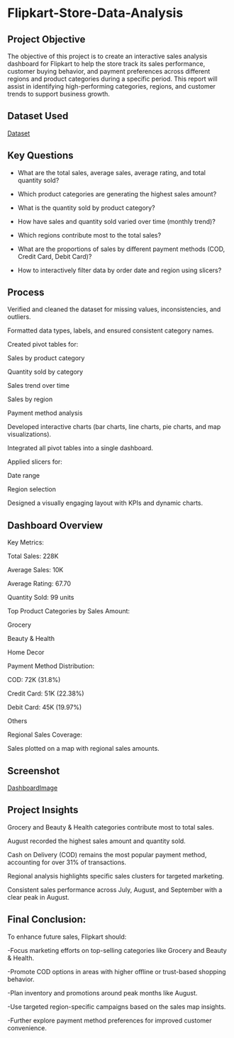 # Flipkart-Store-Data-Analysis 
## Project Objective
The objective of this project is to create an interactive sales analysis dashboard for Flipkart to help the store track its sales performance, customer buying behavior, and payment preferences across different regions and product categories during a specific period. This report will assist in identifying high-performing categories, regions, and customer trends to support business growth.

## Dataset Used
<a href="https://github.com/Kkayande2004/Flipkart-Sales-Analysis/blob/main/flipkart_sales_data.xlsx">Dataset</a>

## Key Questions 
- What are the total sales, average sales, average rating, and total quantity sold?

- Which product categories are generating the highest sales amount?

- What is the quantity sold by product category?

- How have sales and quantity sold varied over time (monthly trend)?

- Which regions contribute most to the total sales?

- What are the proportions of sales by different payment methods (COD, Credit Card, Debit Card)?

- How to interactively filter data by order date and region using slicers?

## Process
Verified and cleaned the dataset for missing values, inconsistencies, and outliers.

Formatted data types, labels, and ensured consistent category names.

Created pivot tables for:

Sales by product category

Quantity sold by category

Sales trend over time

Sales by region

Payment method analysis

Developed interactive charts (bar charts, line charts, pie charts, and map visualizations).

Integrated all pivot tables into a single dashboard.

Applied slicers for:

Date range

Region selection

Designed a visually engaging layout with KPIs and dynamic charts.

## Dashboard Overview
Key Metrics:

Total Sales: 228K

Average Sales: 10K

Average Rating: 67.70

Quantity Sold: 99 units

Top Product Categories by Sales Amount:

Grocery

Beauty & Health

Home Decor

Payment Method Distribution:

COD: 72K (31.8%)

Credit Card: 51K (22.38%)

Debit Card: 45K (19.97%)

Others

Regional Sales Coverage:

Sales plotted on a map with regional sales amounts.

## Screenshot
<a href="https://github.com/Kkayande2004/Flipkart-Sales-Analysis/blob/main/Screenshot%202025-07-11%20140120.png">DashboardImage</a>

## Project Insights
Grocery and Beauty & Health categories contribute most to total sales.

August recorded the highest sales amount and quantity sold.

Cash on Delivery (COD) remains the most popular payment method, accounting for over 31% of transactions.

Regional analysis highlights specific sales clusters for targeted marketing.

Consistent sales performance across July, August, and September with a clear peak in August.

## Final Conclusion:
To enhance future sales, Flipkart should:

-Focus marketing efforts on top-selling categories like Grocery and Beauty & Health.

-Promote COD options in areas with higher offline or trust-based shopping behavior.

-Plan inventory and promotions around peak months like August.

-Use targeted region-specific campaigns based on the sales map insights.

-Further explore payment method preferences for improved customer convenience.

